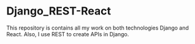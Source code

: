 # Django_REST-React
This repository is contains all my work on both technologies Django and React. Also, I use REST to create APIs in Django.

